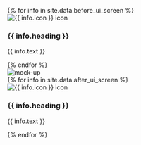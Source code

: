 <div class = 'flex contain' style="background: url(../assets/bg.svg)">
  <div class= 'third container'>
    <div class = 'row'>
    {% for info in site.data.before_ui_screen %}
      <div class = 'col-md-11'>
      <img src = '{{ site.baseurl }}/assets/icons/{{ info.icon }}.svg' alt = '{{ info.icon }} icon'>
        <h3> {{ info.heading }}</h3>
        <p>{{ info.text }}</p>
      </div>
    {% endfor %}
    </div>
  </div>
  <div class = 'third'>
    <img src = '{{ site.baseurl }}/assets/mockup-gif.gif' alt = 'mock-up' class = 'mockup'>
  </div>
  <div class = 'third container'>
    <div class = 'row'>
    {% for info in site.data.after_ui_screen %}
      <div class = 'col-md-11'>
      <img src = '{{ site.baseurl }}/assets/icons/{{ info.icon }}.svg' alt = '{{ info.icon }} icon'>
        <h3> {{ info.heading }}</h3>
        <p> {{ info.text }}</p>
      </div>
    {% endfor %}
    </div>
  </div>
</div>

